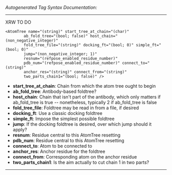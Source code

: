 _Autogenerated Tag Syntax Documentation:_

---
XRW TO DO

```
<AtomTree name="(string)" start_tree_at_chain="(char)"
        ab_fold_tree="(bool; false)" host_chain="(non_negative_integer)"
        fold_tree_file="(string)" docking_ft="(bool; 0)" simple_ft="(bool; 0)"
        jump="(non_negative_integer; 1)"
        resnum="(refpose_enabled_residue_number)"
        pdb_num="(refpose_enabled_residue_number)" connect_to="(string)"
        anchor_res="(string)" connect_from="(string)"
        two_parts_chain1="(bool; false)" />
```

-   **start_tree_at_chain**: Chain from which the atom tree ought to begin
-   **ab_fold_tree**: Antibody-based foldtree?
-   **host_chain**: Chain that isn't part of the antibody, which only matters if ab_fold_tree is true -- nonetheless, typically 2 if ab_fold_tree is false
-   **fold_tree_file**: Foldtree may be read in from a file, if desired
-   **docking_ft**: Use a classic docking foldtree
-   **simple_ft**: Impose the simplest possible foldtree
-   **jump**: If the docking foldtree is desired, over which jump should it apply?
-   **resnum**: Residue central to this AtomTree resetting
-   **pdb_num**: Residue central to this AtomTree resetting
-   **connect_to**: Atom to be connected to
-   **anchor_res**: Anchor residue for the foldtree
-   **connect_from**: Corresponding atom on the anchor residue
-   **two_parts_chain1**: Is the aim actually to cut chain 1 in two parts?

---

